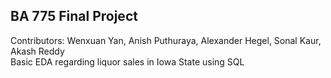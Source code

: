 ## BA 775 Final Project 
 Contributors: Wenxuan Yan, Anish Puthuraya, Alexander Hegel, Sonal Kaur, Akash Reddy\
 Basic EDA regarding liquor sales in Iowa State using SQL
